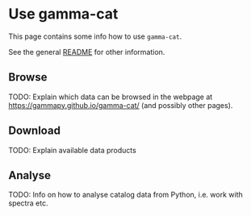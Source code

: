 # Use gamma-cat

This page contains some info how to use `gamma-cat`. 

See the general [README](https://github.com/gammapy/gamma-cat/blob/master/README.md)
for other information.

## Browse

TODO: Explain which data can be browsed in the webpage
at https://gammapy.github.io/gamma-cat/ (and possibly other pages).

## Download

TODO: Explain available data products

## Analyse

TODO: Info on how to analyse catalog data from Python, i.e. work with spectra etc.